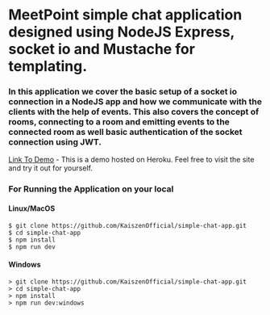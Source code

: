 # MeetPoint simple chat application designed using NodeJS Express, socket io and Mustache for templating.

### In this application we cover the basic setup of a socket io connection in a NodeJS app and how we communicate with the clients with the help of events. This also covers the concept of rooms, connecting to a room and emitting events to the connected room as well basic authentication of the socket connection using JWT.

[Link To Demo](http://officialkaiszen-chat-app.herokuapp.com/) - This is a demo hosted on Heroku. Feel free to visit the site and try it out for yourself.

### For Running the Application on your local

#### Linux/MacOS
```
$ git clone https://github.com/KaiszenOfficial/simple-chat-app.git
$ cd simple-chat-app
$ npm install
$ npm run dev
```

#### Windows
```
> git clone https://github.com/KaiszenOfficial/simple-chat-app.git
> cd simple-chat-app
> npm install
> npm run dev:windows
```